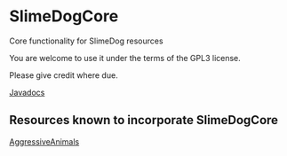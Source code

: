 # SlimeDogCore
Core functionality for SlimeDog resources

You are welcome to use it under the terms of the GPL3 license.

Please give credit where due.

[Javadocs](https://blackdog.straight8.com/minecraft/SlimeDogCore/)

## Resources known to incorporate SlimeDogCore
[AggressiveAnimals](https://github.com/SlimeDog/AggressiveAnimals/)

